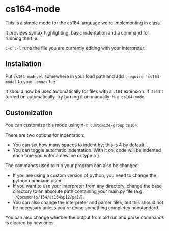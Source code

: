 # cs164-mode

This is a simple mode for the cs164 language we're implementing in class.

It provides syntax highlighting, basic indentation and a command for running the file.

`C-c C-l` runs the file you are currently editing with your interpreter.

## Installation

Put `cs164-mode.el` somewhere in your load path and add `(require 'cs164-mode)` to your `.emacs` file.

It should now be used automatically for files with a `.164` extension. If it isn't turned on automatically, try turning it on manually: `M-x cs164-mode`.

## Customization

You can customize this mode using `M-x customize-group` `cs164`.

There are two options for indentation:

  * You can set how many spaces to indent by; this is 4 by default.
  * You can toggle automatic indentation. With it on, code will be indented each time you enter a newline or type a `}`.

The commands used to run your program can also be changed:

  * If you are using a custom version of python, you need to change the python command used.
  * If you want to use your interpreter from any directory, change the base directory to an absolute path containing your main.py file (e.g. `~/Documents/164/cs164sp12/pa1/`).
  * You can also change the interpreter and parser files, but this should not be necessary unless you're doing something completey nonstandard.

You can also change whether the output from old run and parse commands is cleared by new ones.
